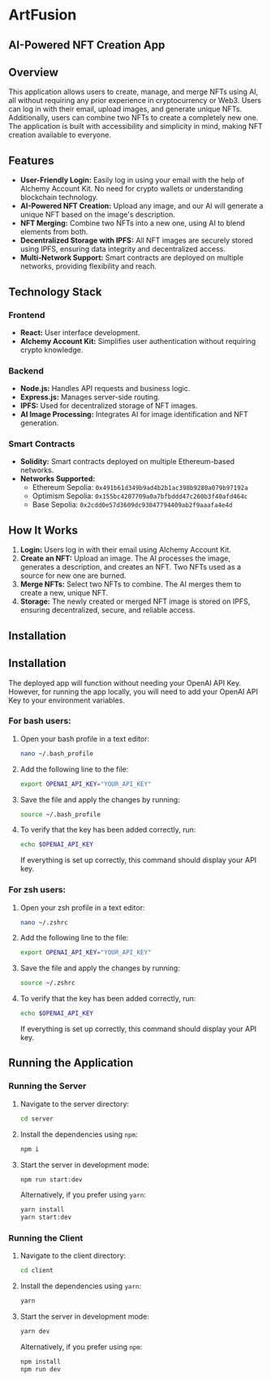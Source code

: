 # ArtFusion
## AI-Powered NFT Creation App

## Overview

This application allows users to create, manage, and merge NFTs using AI, all without requiring any prior experience in cryptocurrency or Web3. Users can log in with their email, upload images, and generate unique NFTs. Additionally, users can combine two NFTs to create a completely new one. The application is built with accessibility and simplicity in mind, making NFT creation available to everyone.

## Features

- **User-Friendly Login:** Easily log in using your email with the help of Alchemy Account Kit. No need for crypto wallets or understanding blockchain technology.
- **AI-Powered NFT Creation:** Upload any image, and our AI will generate a unique NFT based on the image's description.
- **NFT Merging:** Combine two NFTs into a new one, using AI to blend elements from both.
- **Decentralized Storage with IPFS:** All NFT images are securely stored using IPFS, ensuring data integrity and decentralized access.
- **Multi-Network Support:** Smart contracts are deployed on multiple networks, providing flexibility and reach.

## Technology Stack

### Frontend

- **React:** User interface development.
- **Alchemy Account Kit:** Simplifies user authentication without requiring crypto knowledge.

### Backend

- **Node.js:** Handles API requests and business logic.
- **Express.js:** Manages server-side routing.
- **IPFS:** Used for decentralized storage of NFT images.
- **AI Image Processing:** Integrates AI for image identification and NFT generation.

### Smart Contracts

- **Solidity:** Smart contracts deployed on multiple Ethereum-based networks.
- **Networks Supported:**
  - Ethereum Sepolia: `0x491b61d349b9ad4b2b1ac398b9280a079b97192a`
  - Optimism Sepolia: `0x155bc4207709a0a7bfbddd47c260b3f40afd464c`
  - Base Sepolia: `0x2cdd0e57d3609dc93047794409ab2f9aaafa4e4d`

## How It Works

1. **Login:** Users log in with their email using Alchemy Account Kit.
2. **Create an NFT:** Upload an image. The AI processes the image, generates a description, and creates an NFT. Two NFTs used as a source for new one are burned.
3. **Merge NFTs:** Select two NFTs to combine. The AI merges them to create a new, unique NFT.
4. **Storage:** The newly created or merged NFT image is stored on IPFS, ensuring decentralized, secure, and reliable access.

## Installation
## Installation

The deployed app will function without needing your OpenAI API Key. However, for running the app locally, you will need to add your OpenAI API Key to your environment variables.

### For bash users:

1. Open your bash profile in a text editor:

    ```bash
    nano ~/.bash_profile
    ```

2. Add the following line to the file:

    ```bash
    export OPENAI_API_KEY="YOUR_API_KEY"
    ```

3. Save the file and apply the changes by running:

    ```bash
    source ~/.bash_profile
    ```

4. To verify that the key has been added correctly, run:

    ```bash
    echo $OPENAI_API_KEY
    ```

   If everything is set up correctly, this command should display your API key.

### For zsh users:

1. Open your zsh profile in a text editor:

    ```bash
    nano ~/.zshrc
    ```

2. Add the following line to the file:

    ```bash
    export OPENAI_API_KEY="YOUR_API_KEY"
    ```

3. Save the file and apply the changes by running:

    ```bash
    source ~/.zshrc
    ```

4. To verify that the key has been added correctly, run:

    ```bash
    echo $OPENAI_API_KEY
    ```

   If everything is set up correctly, this command should display your API key.

## Running the Application

### Running the Server

1. Navigate to the server directory:

    ```bash
    cd server
    ```

2. Install the dependencies using `npm`:

    ```bash
    npm i
    ```

3. Start the server in development mode:

    ```bash
    npm run start:dev
    ```

   Alternatively, if you prefer using `yarn`:

   ```bash
   yarn install
   yarn start:dev
   ```

### Running the Client

1. Navigate to the client directory:

    ```bash
    cd client
    ```

2. Install the dependencies using `yarn`:

    ```bash
    yarn
    ```

3. Start the server in development mode:

    ```bash
    yarn dev
    ```

   Alternatively, if you prefer using `npm`:

   ```bash
   npm install
   npm run dev
   ```
